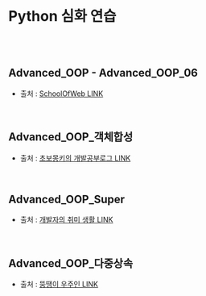 <br>

# Python 심화 연습 

<br><br>

## Advanced_OOP \- Advanced_OOP_06  

 - 출처 : [SchoolOfWeb LINK](http://schoolofweb.net/blog/posts/파이썬-oop-part-4-클래스-메소드와-스태틱-메소드-class-method-and-static-method/)

<br>

## Advanced_OOP_객체합성

 - 출처 : [초보몽키의 개발공부로그 LINK](https://wayhome25.github.io/cs/2017/04/09/cs-09/)


<br>


## Advanced_OOP_Super

 - 출처 : [개발자의 취미 생활 LINK](https://rednooby.tistory.com/56?category=633023)


<br>

## Advanced_OOP_다중상속

 - 출처 : [뚱땡이 우주인 LINK](https://uzooin.tistory.com/137)


<br>